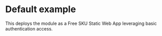 # Default example

This deploys the module as a Free SKU Static Web App leveraging basic authentication access.
